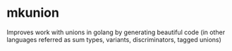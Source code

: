 # mkunion
Improves work with unions in golang by generating beautiful code (in other languages referred as sum types, variants, discriminators, tagged unions)
